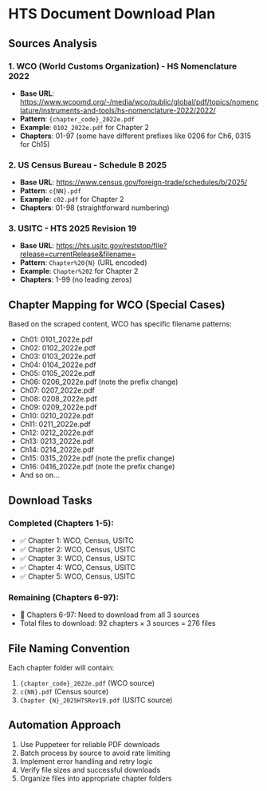 # HTS Document Download Plan

## Sources Analysis

### 1. WCO (World Customs Organization) - HS Nomenclature 2022
- **Base URL**: https://www.wcoomd.org/-/media/wco/public/global/pdf/topics/nomenclature/instruments-and-tools/hs-nomenclature-2022/2022/
- **Pattern**: `{chapter_code}_2022e.pdf`
- **Example**: `0102_2022e.pdf` for Chapter 2
- **Chapters**: 01-97 (some have different prefixes like 0206 for Ch6, 0315 for Ch15)

### 2. US Census Bureau - Schedule B 2025
- **Base URL**: https://www.census.gov/foreign-trade/schedules/b/2025/
- **Pattern**: `c{NN}.pdf`
- **Example**: `c02.pdf` for Chapter 2
- **Chapters**: 01-98 (straightforward numbering)

### 3. USITC - HTS 2025 Revision 19
- **Base URL**: https://hts.usitc.gov/reststop/file?release=currentRelease&filename=
- **Pattern**: `Chapter%20{N}` (URL encoded)
- **Example**: `Chapter%202` for Chapter 2
- **Chapters**: 1-99 (no leading zeros)

## Chapter Mapping for WCO (Special Cases)

Based on the scraped content, WCO has specific filename patterns:
- Ch01: 0101_2022e.pdf
- Ch02: 0102_2022e.pdf
- Ch03: 0103_2022e.pdf
- Ch04: 0104_2022e.pdf
- Ch05: 0105_2022e.pdf
- Ch06: 0206_2022e.pdf (note the prefix change)
- Ch07: 0207_2022e.pdf
- Ch08: 0208_2022e.pdf
- Ch09: 0209_2022e.pdf
- Ch10: 0210_2022e.pdf
- Ch11: 0211_2022e.pdf
- Ch12: 0212_2022e.pdf
- Ch13: 0213_2022e.pdf
- Ch14: 0214_2022e.pdf
- Ch15: 0315_2022e.pdf (note the prefix change)
- Ch16: 0416_2022e.pdf (note the prefix change)
- And so on...

## Download Tasks

### Completed (Chapters 1-5):
- ✅ Chapter 1: WCO, Census, USITC
- ✅ Chapter 2: WCO, Census, USITC  
- ✅ Chapter 3: WCO, Census, USITC
- ✅ Chapter 4: WCO, Census, USITC
- ✅ Chapter 5: WCO, Census, USITC

### Remaining (Chapters 6-97):
- 🔄 Chapters 6-97: Need to download from all 3 sources
- Total files to download: 92 chapters × 3 sources = 276 files

## File Naming Convention

Each chapter folder will contain:
1. `{chapter_code}_2022e.pdf` (WCO source)
2. `c{NN}.pdf` (Census source) 
3. `Chapter {N}_2025HTSRev19.pdf` (USITC source)

## Automation Approach

1. Use Puppeteer for reliable PDF downloads
2. Batch process by source to avoid rate limiting
3. Implement error handling and retry logic
4. Verify file sizes and successful downloads
5. Organize files into appropriate chapter folders
